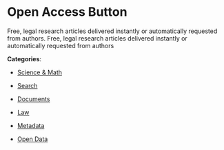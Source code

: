 # Open Access Button


Free, legal research articles delivered instantly or automatically requested from authors. Free, legal research articles delivered instantly or automatically requested from authors



**Categories**:

- [Science & Math](https://github.com/apis-list/apis-list#science-and-math)

- [Search](https://github.com/apis-list/apis-list#search)

- [Documents](https://github.com/apis-list/apis-list#documents)

- [Law](https://github.com/apis-list/apis-list#law)

- [Metadata](https://github.com/apis-list/apis-list#metadata)

- [Open Data](https://github.com/apis-list/apis-list#open-data)



